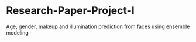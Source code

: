 # Research-Paper-Project-I
Age, gender, makeup and illumination prediction from faces using ensemble modeling
